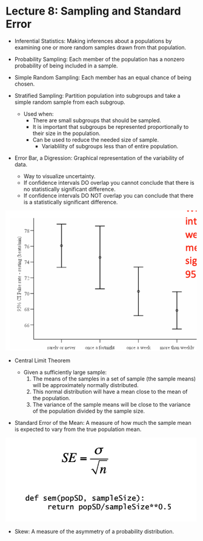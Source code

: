 # Lecture 8: Sampling and Standard Error

- Inferential Statistics: Making inferences about a populations by examining one or more random samples drawn from that population.

- Probability Sampling: Each member of the population has a nonzero probability of being included in a sample.

- Simple Random Sampling: Each member has an equal chance of being chosen.

- Stratified Sampling: Partition population into subgroups and take a simple random sample from each subgroup.
    - Used when:
        - There are small subgroups that should be sampled.
        - It is important that subgroups be represented proportionally to their size in the population.
        - Can be used to reduce the needed size of sample.
            - Variablility of subgroups less than of entire population.

- Error Bar, a Digression: Graphical representation of the variability of data.
    - Way to visualize uncertainty.
    - If confidence intervals DO overlap you cannot conclude that there is no statistically significant difference.
    - If confidence intervals DO NOT overlap you can conclude that there is a statistically significant difference.

![alt text](image.png)

- Central Limit Theorem
    - Given a sufficiently large sample:
        1. The means of the samples in a set of sample (the sample means) will be approximately normally distributed.
        2. This normal distribution will have a mean close to the mean of the population.
        3. The variance of the sample means will be close to the variance of the population divided by the sample size.
    
- Standard Error of the Mean: A measure of how much the sample mean is expected to vary from the true population mean.

![alt text](image-2.png)

- Skew: A measure of the asymmetry of a probability	distribution.